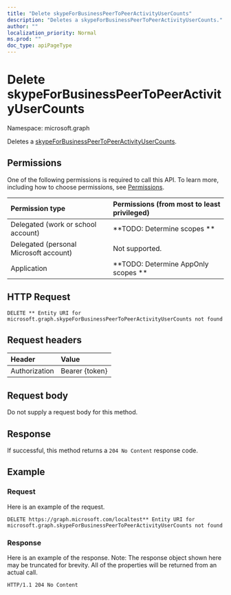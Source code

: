 ```yaml
---
title: "Delete skypeForBusinessPeerToPeerActivityUserCounts"
description: "Deletes a skypeForBusinessPeerToPeerActivityUserCounts."
author: ""
localization_priority: Normal
ms.prod: ""
doc_type: apiPageType
---
```


# Delete skypeForBusinessPeerToPeerActivityUserCounts

Namespace: microsoft.graph

Deletes a [skypeForBusinessPeerToPeerActivityUserCounts](../resources/skypeforbusinesspeertopeeractivityusercounts.md).

## Permissions
One of the following permissions is required to call this API. To learn more, including how to choose permissions, see [Permissions](/concepts/permissions-reference.md).

|Permission type|Permissions (from most to least privileged)|
|:---|:---|
|Delegated (work or school account)|**TODO: Determine scopes **|
|Delegated (personal Microsoft account)|Not supported.|
|Application|**TODO: Determine AppOnly scopes **|

## HTTP Request
<!-- {
  "blockType": "ignored"
}
-->
``` http
DELETE ** Entity URI for microsoft.graph.skypeForBusinessPeerToPeerActivityUserCounts not found
```

## Request headers
|Header|Value|
|:---|:---|
|Authorization|Bearer {token}|

## Request body
Do not supply a request body for this method.

## Response
If successful, this method returns a `204 No Content` response code.

## Example

### Request
Here is an example of the request.
<!-- {
  "blockType": "request",
  "name": "delete_skypeforbusinesspeertopeeractivityusercounts"
}
-->
``` http
DELETE https://graph.microsoft.com/localtest** Entity URI for microsoft.graph.skypeForBusinessPeerToPeerActivityUserCounts not found
```

### Response
Here is an example of the response. Note: The response object shown here may be truncated for brevity. All of the properties will be returned from an actual call.
<!-- {
  "blockType": "response",
  "truncated": true
}
-->
``` http
HTTP/1.1 204 No Content
```

